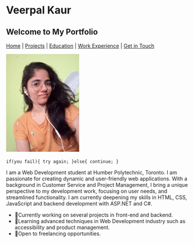 # Veerpal Kaur

## Welcome to My Portfolio

[Home](./index.markdown) | [Projects](./projects.markdown) | [Education](./education.markdown) | [Work Experience](./experience.markdown) | [Get in Touch](./contact.markdown)

<img src="./images/profile.jpg" alt="Veerpal Kaur profile photo" width="200">

`if(you fail){ try again; }else{ continue; }`

I am a Web Development student at Humber Polytechnic, Toronto. I am passionate for creating dynamic and user-friendly web applications. With a background in Customer Service and Project Management, I bring a unique perspective to my development work, focusing on user needs, and streamlined functionality. I am currently deepening my skills in HTML, CSS, JavaScript and backend development with ASP.NET and C#.

- 🔭Currently working on several projects in front-end and backend.
- 🌿Learning advanced techniques in Web Development industry such as accessibility and product management.
- 💼Open to freelancing opportunities.
